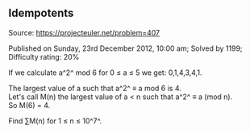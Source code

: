 Idempotents
-----------

Source: https://projecteuler.net/problem=407

Published on Sunday, 23rd December 2012, 10:00 am; Solved by 1199;
Difficulty rating: 20%

If we calculate a^2^ mod 6 for 0 ≤ a ≤ 5 we get: 0,1,4,3,4,1.

The largest value of a such that a^2^ ≡ a mod 6 is 4.\
 Let's call M(n) the largest value of a \< n such that a^2^ ≡ a (mod
n).\
 So M(6) = 4.

Find ∑M(n) for 1 ≤ n ≤ 10^7^.
